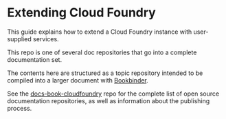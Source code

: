 # Extending Cloud Foundry

This guide explains how to extend a Cloud Foundry instance with user-supplied services.

This repo is one of several doc repositories that go into a complete documentation set.

The contents here are structured as a topic repository intended to be
compiled into a larger document with
[Bookbinder](https://github.com/pivotal-cf/bookbinder).

See the [docs-book-cloudfoundry](http://github.com/cloudfoundry/docs-book-cloudfoundry)
repo for the complete list of open source documentation repositories, as well as
information about the publishing process.

